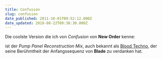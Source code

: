 ```yaml
---
title: Confusion
slug: confusion
date_published: 2011-10-01T09:52:12.000Z
date_updated: 2018-08-22T09:38:30.000Z
---
```


Die coolste Version die ich von *Confusion* von **New Order** kenne: 

ist der *Pump Panel Reconstruction Mix*, auch bekannt als [Blood Techno](http://www.youtube.com/watch?v=pD3Yl_lY0ic&feature=related), der seine Berühmtheit der Anfangssequenz von **Blade** zu verdanken hat.
